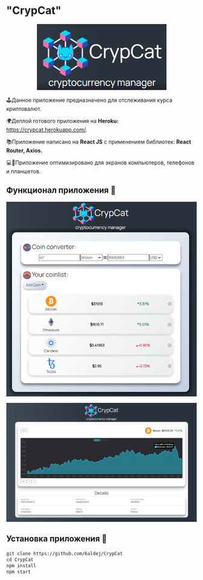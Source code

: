 # "CrypCat" 

   <p align="center">
    <img src="https://github.com/6aldej/ImagesForProjects/blob/master/CrypCat/logo.png" alt="logo"/>
   </p>
   
  🕹Данное приложение предназначено для отслеживания курса криптовалют.
  
  🌍Деплой готового приложения на **Heroku:** <https://crypcat.herokuapp.com/>.  
  
  📚Приложение написано на **React JS** с применением библиотек: **React Router, Axios.**  
  
  💻📱Приложение оптимизировано для экранов компьютеров, телефонов и планшетов.
 
 ## Функционал приложения 🎢
 
 ![Image alt](https://github.com/6aldej/ImagesForProjects/blob/master/CrypCat/1.png)
 
 ![Image alt](https://github.com/6aldej/ImagesForProjects/blob/master/CrypCat/2.png)
  
 ## Установка приложения 🚀

    git clone https://github.com/6aldej/CrypCat
    cd CrypCat
    npm install
    npm start
